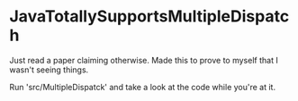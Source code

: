 # JavaTotallySupportsMultipleDispatch
Just read a paper claiming otherwise. Made this to prove to myself that I wasn't seeing things.

Run 'src/MultipleDispatck' and take a look at the code while you're at it.
